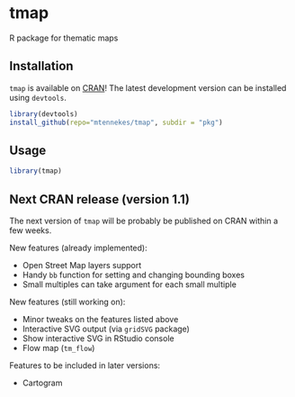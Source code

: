 tmap
===

R package for thematic maps

Installation
------------

`tmap` is available on [CRAN](http://cran.r-project.org/package=tmap)!
The latest development version can be installed using `devtools`.

```r
library(devtools)
install_github(repo="mtennekes/tmap", subdir = "pkg")
```

Usage
-----

```r
library(tmap)
```


Next CRAN release (version 1.1)
-----

The next version of ```tmap``` will be probably be published on CRAN within a few weeks.

New features (already implemented):

* Open Street Map layers support
* Handy ```bb``` function for setting and changing bounding boxes
* Small multiples can take argument for each small multiple

New features (still working on):

* Minor tweaks on the features listed above
* Interactive SVG output (via ```gridSVG``` package)
* Show interactive SVG in RStudio console
* Flow map (```tm_flow```)

Features to be included in later versions:

* Cartogram

